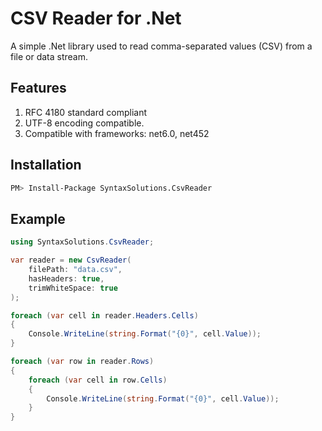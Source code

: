 # CSV Reader for .Net
A simple .Net library used to read comma-separated values (CSV) from a file or data stream.

## Features

1. RFC 4180 standard compliant 
1. UTF-8 encoding compatible. 
1. Compatible with frameworks: net6.0, net452

## Installation

```sh
PM> Install-Package SyntaxSolutions.CsvReader
```

## Example

```c#
using SyntaxSolutions.CsvReader;

var reader = new CsvReader(
    filePath: "data.csv",
    hasHeaders: true,
    trimWhiteSpace: true
);

foreach (var cell in reader.Headers.Cells)
{
    Console.WriteLine(string.Format("{0}", cell.Value));
}

foreach (var row in reader.Rows)
{
    foreach (var cell in row.Cells)
    {
        Console.WriteLine(string.Format("{0}", cell.Value));
    }
}
```